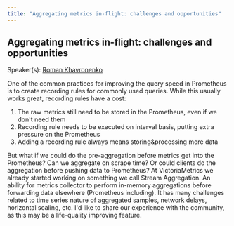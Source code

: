 ```yaml
---
title: "Aggregating metrics in-flight: challenges and opportunities"
---
```


## Aggregating metrics in-flight: challenges and opportunities

Speaker(s): [Roman Khavronenko](../../speakers/roman-khavronenko)

One of the common practices for improving the query speed in Prometheus is to create recording rules for commonly used queries. While this usually works great, recording rules have a cost:

1. The raw metrics still need to be stored in the Prometheus, even if we don't need them
2. Recording rule needs to be executed on interval basis, putting extra pressure on the Prometheus
3. Adding a recording rule always means storing&processing more data

But what if we could do the pre-aggregation before metrics get into the Prometheus? Can we aggregate on scrape time? Or could clients do the aggregation before pushing data to Prometheus? At VictoriaMetrics we already started working on something we call Stream Aggregation. An ability for metrics collector to perform in-memory aggregations before forwarding data elsewhere (Prometheus including). It has many challenges related to time series nature of aggregated samples, network delays, horizontal scaling, etc. I'd like to share our experience with the community, as this may be a life-quality improving feature.


